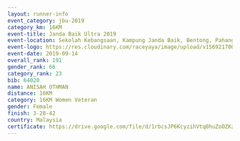 ```yaml
---
layout: runner-info 
event_category: jbu-2019 
category_km: 16KM 
event-title: Janda Baik Ultra 2019 
event-location: Sekolah Kebangsaan, Kampung Janda Baik, Bentong, Pahang, Malaysia 
event-logo: https://res.cloudinary.com/raceyaya/image/upload/v1569217009/logo/janda-baik_vch1pc.jpg 
event-date: 2019-09-14
overall_rank: 191
gender_rank: 66
category_rank: 23
bib: 64020
name: ANISAH OTHMAN
distance: 16KM
category: 16KM Women Veteran
gender: Female
finish: 3-28-42
country: Malaysia
certificate: https://drive.google.com/file/d/1rbcsJP6KcyzihVtq0huZoOZKzCF3Xojk/view?usp=sharing
---
```

